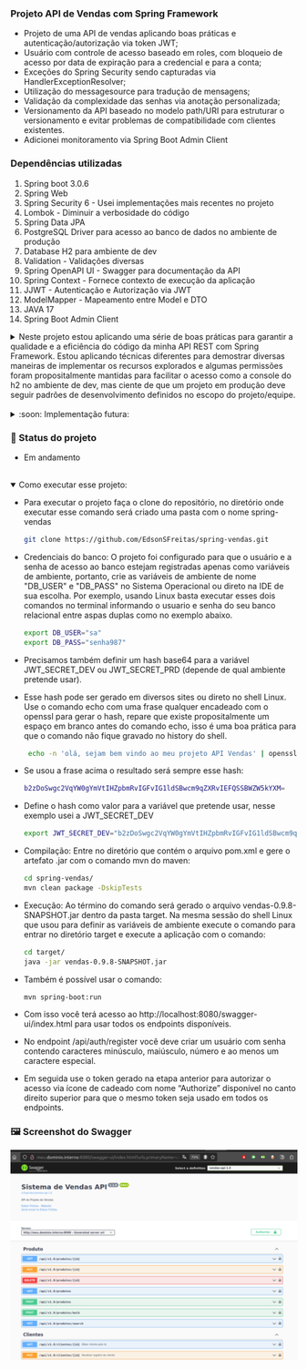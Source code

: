 ### Projeto API de Vendas com Spring Framework

* Projeto de uma API de vendas aplicando boas práticas e autenticação/autorização via token JWT;
* Usuário com controle de acesso baseado em roles, com bloqueio de acesso por data de expiração para a credencial e para a conta;
* Exceções do Spring Security sendo capturadas via HandlerExceptionResolver;
* Utilização do messagesource para tradução de mensagens;
* Validação da complexidade das senhas via anotação personalizada;
* Versionamento da API baseado no modelo path/URI para estruturar o versionamento e evitar problemas de compatibilidade com clientes existentes.
* Adicionei monitoramento via Spring Boot Admin Client 

###   Dependências utilizadas
1. Spring boot 3.0.6
2. Spring Web
3. Spring Security 6 - Usei implementações mais recentes no projeto
4. Lombok - Diminuir a verbosidade do código
5. Spring Data JPA
6. PostgreSQL Driver para acesso ao banco de dados no ambiente de produção
7. Database H2 para ambiente de dev
8. Validation - Validações diversas
9. Spring OpenAPI UI - Swagger para documentação da API
10. Spring Context - Fornece contexto de execução da aplicação
11. JJWT - Autenticação e Autorização via JWT
12. ModelMapper - Mapeamento entre Model e DTO
13. JAVA 17
14. Spring Boot Admin Client


<details><summary>Neste projeto estou aplicando uma série de boas práticas para garantir a qualidade e a eficiência do código da minha API REST com Spring Framework. Estou aplicando técnicas diferentes para demostrar diversas maneiras de implementar os recursos explorados e algumas permissões foram propositalmente mantidas para facilitar o acesso como a console do h2 no ambiente de dev, mas ciente de que um projeto em produção deve seguir padrões de desenvolvimento definidos no escopo do projeto/equipe.</summary>

**1. Estrutura de Pacotes Organizada:** Mantenho uma estrutura de pacotes bem organizada, dividindo os componentes em controladores, serviços, repositórios e modelos (DTOs/Entidades).

**2. Nomenclatura Convincente:** Utilizo nomenclaturas descritivas e significativas para classes, métodos e variáveis, tornando o código mais compreensível.

**3. DTOs para Comunicação:** Emprego DTOs para representar dados enviados e recebidos pela API, protegendo detalhes da implementação.

**4. Validações de Entrada:** Implemento validações para garantir a integridade dos dados fornecidos pelos clientes da API.

**5. Respostas HTTP Adequadas:** Utilizo os códigos de status HTTP apropriados nas respostas da API, assegurando respostas claras e adequadas.

**6. Tratamento de Exceções:** Implemento um tratamento de exceções personalizado para fornecer respostas apropriadas em caso de erros e evitar a exposição de detalhes técnicos. As exceções do Spring Security também são tratadas via HandlerExceptionResolver.

**7. Paginação e Ordenação:** Implemento recursos de paginação e ordenação para simplificar a navegação pelos resultados da API e um limit de requisições.

**8. Uso Consciente do Banco de Dados:** Evito consultas complexas ou repetitivas ao banco de dados, considerando a implementação de caches para otimizar o desempenho. As credenciais do banco ficam protegidas por meio de variáveis de ambiente e uso bancos de dados diferentes conforme ambiente (prod com PostgreSQL, test ou dev com H2).

**9. Código Limpo e Legível:** Mantenho meu código limpo, sigo as convenções de estilo e asseguro que ele permaneça altamente legível. Adoto uso constante de Optional, conjuntos imutáveis ao usar métodos getters etc.

**10. Princípios SOLID:** Aplico os princípios SOLID (Single Responsibility, Open/Closed, Liskov Substitution, Interface Segregation, Dependency Inversion) para manter meu código limpo e altamente modular.

**11. Boas Práticas de Segurança:** Apliquei implementações de segurança, incluindo autenticação, autorização e validação de token, para proteger a API contra ameaças. Também apliquei configuração global para o CORS, validação de complexidade de senha e validação se o username já está em uso no banco de dados.

**12. Documentação Clara:** Implementei springdoc-openapi-ui para fornecer uma documentação clara e abrangente da API, descrevendo o uso de cada recurso, parâmetros necessários e formatos de resposta. As requisições por meio do Swagger também exigem autorização via JWT de modo global ou por endpoint.

**13. Atualização de versão Spring Boot, Java e JJWT:** Atualizei a versão de todas as dependências que exigiu diversas alterações como substituir o WebSecurityConfigurerAdapter, migrar do Spring Boot versão 2.7 para o 3.0, do Java 8 para o Java 17 e implementei atualizações referente ao JJWT.

**14. Controle de acesso:** Implementei estratégia de controle de acesso que verifica se a conta do usuário está expirada, bloqueada, ativa ou com senha expirada. Além de usar roles com anotação @RolesAllowed para limitar acesso por endpoint. 

</details>
<br>

<details><summary>  :soon: Implementação futura: </summary>

** Max Retry, Bloqueio de usuario: ** Criar limite de tentativas de autenticação e bloquear usuário apóx X tentativas malsucedidas, registrar no banco as tentativas de autenticação malsucedidas etc.

** Testes Unitários: ** Criar os testes unitários para garantir a funcionalidade correta dos componentes da API, aumentando a confiabilidade do sistema.

** Monitoramento e Logs: ** Integrar registros de logs e métricas para facilitar a identificação e resolução de problemas operacionais.

</details>

### :dart: Status do projeto

* Em andamento


<br>
<details open><summary> Como executar esse projeto:</summary>

- Para executar o projeto faça o clone do repositório, no diretório onde executar esse comando será criado uma pasta com o nome spring-vendas

  ```bash
  git clone https://github.com/EdsonSFreitas/spring-vendas.git
  ```

- Credenciais do banco: O projeto foi configurado para que o usuário e a senha de acesso ao banco estejam registradas apenas como variáveis de ambiente, portanto, crie as variáveis de ambiente de nome "DB_USER" e "DB_PASS" no Sistema Operacional ou direto na IDE de sua escolha. Por exemplo, usando Linux basta executar esses dois comandos no terminal informando o usuario e senha do seu banco relacional entre aspas duplas como no exemplo abaixo.

    ```bash
    export DB_USER="sa"
    export DB_PASS="senha987"
    ```

- Precisamos também definir um hash base64 para a variável JWT_SECRET_DEV ou JWT_SECRET_PRD (depende de qual ambiente pretende usar). 
- Esse hash pode ser gerado em diversos sites ou direto no shell Linux. Use o comando echo com uma frase qualquer encadeado com o openssl para gerar o hash, repare que existe propositalmente um espaço em branco antes do comando echo, isso é uma boa prática para que o comando não fique gravado no history do shell.

    ```bash
     echo -n 'olá, sejam bem vindo ao meu projeto API Vendas' | openssl base64
    ```

-  Se usou a frase acima o resultado será sempre esse hash:

    ```bash
    b2zDoSwgc2VqYW0gYmVtIHZpbmRvIGFvIG1ldSBwcm9qZXRvIEFQSSBWZW5kYXM=
    ```

- Define o hash como valor para a variável que pretende usar, nesse exemplo usei a JWT_SECRET_DEV

    ```bash
    export JWT_SECRET_DEV="b2zDoSwgc2VqYW0gYmVtIHZpbmRvIGFvIG1ldSBwcm9qZXRvIEFQSSBWZW5kYXM="
    ```

- Compilação: Entre no diretório que contém o arquivo pom.xml e gere o artefato .jar com o comando mvn do maven:

    ```bash
    cd spring-vendas/
    mvn clean package -DskipTests
    ```

- Execução: Ao término do comando será gerado o arquivo vendas-0.9.8-SNAPSHOT.jar dentro da pasta target. Na mesma sessão do shell Linux que usou para definir as variáveis de ambiente execute o comando para entrar no diretório target e execute a aplicação com o comando:

    ```bash
    cd target/
    java -jar vendas-0.9.8-SNAPSHOT.jar
    ```
  
- Também é possível usar o comando:
  ```
  mvn spring-boot:run
  ```

- Com isso você terá acesso ao http://localhost:8080/swagger-ui/index.html para usar todos os endpoints disponíveis.
- No endpoint /api/auth/register você deve criar um usuário com senha contendo caracteres minúsculo, maiúsculo, número e ao menos um caractere especial. 
- Em seguida use o token gerado na etapa anterior para autorizar o acesso via ícone de cadeado com nome “Authorize” disponível no canto direito superior para que o mesmo token seja usado em todos os endpoints.


</details>

### :framed_picture: Screenshot do Swagger
![Screenshot Swagger](docs/Swagger-demo.png)